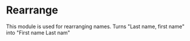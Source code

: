 Rearrange
=========

This module is used for rearranging names.
Turns "Last name, first name" into "First name Last nam"
